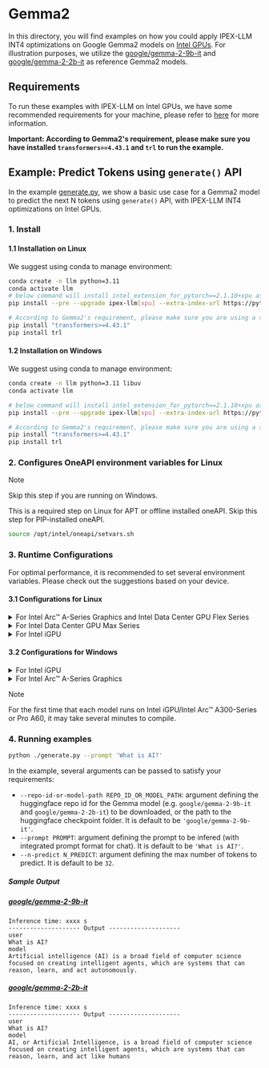 # Gemma2
In this directory, you will find examples on how you could apply IPEX-LLM INT4 optimizations on Google Gemma2 models on [Intel GPUs](../../../README.md). For illustration purposes, we utilize the [google/gemma-2-9b-it](https://huggingface.co/google/gemma-2-9b-it) and [google/gemma-2-2b-it](https://huggingface.co/google/gemma-2-2b-it) as reference Gemma2 models.

## Requirements
To run these examples with IPEX-LLM on Intel GPUs, we have some recommended requirements for your machine, please refer to [here](../../../README.md#requirements) for more information.

**Important: According to Gemma2's requirement, please make sure you have installed `transformers==4.43.1` and `trl` to run the example.**

## Example: Predict Tokens using `generate()` API
In the example [generate.py](./generate.py), we show a basic use case for a Gemma2 model to predict the next N tokens using `generate()` API, with IPEX-LLM INT4 optimizations on Intel GPUs.
### 1. Install
#### 1.1 Installation on Linux
We suggest using conda to manage environment:
```bash
conda create -n llm python=3.11
conda activate llm
# below command will install intel_extension_for_pytorch==2.1.10+xpu as default
pip install --pre --upgrade ipex-llm[xpu] --extra-index-url https://pytorch-extension.intel.com/release-whl/stable/xpu/us/

# According to Gemma2's requirement, please make sure you are using a stable version of Transformers, 4.43.1 or newer.
pip install "transformers>=4.43.1"
pip install trl
```

#### 1.2 Installation on Windows
We suggest using conda to manage environment:
```bash
conda create -n llm python=3.11 libuv
conda activate llm

# below command will install intel_extension_for_pytorch==2.1.10+xpu as default
pip install --pre --upgrade ipex-llm[xpu] --extra-index-url https://pytorch-extension.intel.com/release-whl/stable/xpu/us/

# According to Gemma2's requirement, please make sure you are using a stable version of Transformers, 4.43.1 or newer.
pip install "transformers>=4.43.1"
pip install trl
```

### 2. Configures OneAPI environment variables for Linux

> [!NOTE]
> Skip this step if you are running on Windows.

This is a required step on Linux for APT or offline installed oneAPI. Skip this step for PIP-installed oneAPI.

```bash
source /opt/intel/oneapi/setvars.sh
```

### 3. Runtime Configurations
For optimal performance, it is recommended to set several environment variables. Please check out the suggestions based on your device.
#### 3.1 Configurations for Linux
<details>

<summary>For Intel Arc™ A-Series Graphics and Intel Data Center GPU Flex Series</summary>

```bash
export USE_XETLA=OFF
export SYCL_PI_LEVEL_ZERO_USE_IMMEDIATE_COMMANDLISTS=1
export SYCL_CACHE_PERSISTENT=1
```

</details>

<details>

<summary>For Intel Data Center GPU Max Series</summary>

```bash
export LD_PRELOAD=${LD_PRELOAD}:${CONDA_PREFIX}/lib/libtcmalloc.so
export SYCL_PI_LEVEL_ZERO_USE_IMMEDIATE_COMMANDLISTS=1
export SYCL_CACHE_PERSISTENT=1
export ENABLE_SDP_FUSION=1
```
> Note: Please note that `libtcmalloc.so` can be installed by `conda install -c conda-forge -y gperftools=2.10`.
</details>

<details>

<summary>For Intel iGPU</summary>

```bash
export SYCL_CACHE_PERSISTENT=1
export BIGDL_LLM_XMX_DISABLED=1
```

</details>

#### 3.2 Configurations for Windows
<details>

<summary>For Intel iGPU</summary>

```cmd
set SYCL_CACHE_PERSISTENT=1
set BIGDL_LLM_XMX_DISABLED=1
```

</details>

<details>

<summary>For Intel Arc™ A-Series Graphics</summary>

```cmd
set SYCL_CACHE_PERSISTENT=1
```

</details>

> [!NOTE]
> For the first time that each model runs on Intel iGPU/Intel Arc™ A300-Series or Pro A60, it may take several minutes to compile.
### 4. Running examples

```bash
python ./generate.py --prompt 'What is AI?'
```

In the example, several arguments can be passed to satisfy your requirements:

- `--repo-id-or-model-path REPO_ID_OR_MODEL_PATH`: argument defining the huggingface repo id for the Gemma model (e.g. `google/gemma-2-9b-it` and `google/gemma-2-2b-it`) to be downloaded, or the path to the huggingface checkpoint folder. It is default to be `'google/gemma-2-9b-it'`.
- `--prompt PROMPT`: argument defining the prompt to be infered (with integrated prompt format for chat). It is default to be `'What is AI?'`.
- `--n-predict N_PREDICT`: argument defining the max number of tokens to predict. It is default to be `32`.

##### Sample Output
##### [google/gemma-2-9b-it](https://huggingface.co/google/gemma-2-9b-it)
```log
Inference time: xxxx s
-------------------- Output --------------------
user
What is AI?
model
Artificial intelligence (AI) is a broad field of computer science focused on creating intelligent agents, which are systems that can reason, learn, and act autonomously.
```

##### [google/gemma-2-2b-it](https://huggingface.co/google/gemma-2-2b-it)
```log
Inference time: xxxx s
-------------------- Output --------------------
user
What is AI?
model
AI, or Artificial Intelligence, is a broad field of computer science focused on creating intelligent agents, which are systems that can reason, learn, and act like humans
```
